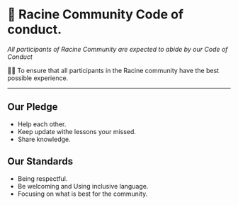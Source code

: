 # 🧾 Racine Community Code of conduct.

_All participants of Racine Community are expected to abide by our Code of Conduct_

✍🏼 To ensure that all participants in the Racine community have the best possible experience.

---

## Our Pledge

- Help each other.
- Keep update withe lessons your missed.
- Share knowledge.

## Our Standards

- Being respectful.
- Be welcoming and Using inclusive language.
- Focusing on what is best for the community.

